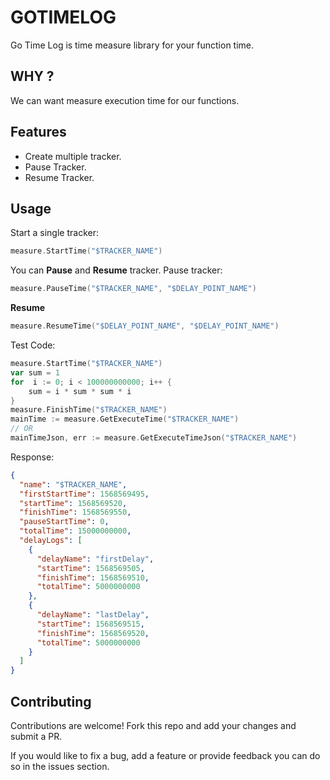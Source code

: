 
# GOTIMELOG

Go Time Log is time measure library for your function time.

**WHY ?**
-
We can want measure execution time for our functions.

**Features**
- 
* Create multiple tracker.
* Pause Tracker.
* Resume Tracker.

**Usage**
-

Start a single tracker:
```GO
measure.StartTime("$TRACKER_NAME")
```

You can **Pause** and **Resume** tracker.
Pause tracker:

```GO
measure.PauseTime("$TRACKER_NAME", "$DELAY_POINT_NAME")
```

**Resume**

````GO
measure.ResumeTime("$DELAY_POINT_NAME", "$DELAY_POINT_NAME")
````

Test Code:
```GO
measure.StartTime("$TRACKER_NAME")
var sum = 1
for  i := 0; i < 100000000000; i++ {
	sum = i * sum * sum * i
}
measure.FinishTime("$TRACKER_NAME")
mainTime := measure.GetExecuteTime("$TRACKER_NAME")
// OR
mainTimeJson, err := measure.GetExecuteTimeJson("$TRACKER_NAME")
```

Response: 

```json
{
  "name": "$TRACKER_NAME",
  "firstStartTime": 1568569495,
  "startTime": 1568569520,
  "finishTime": 1568569550,
  "pauseStartTime": 0,
  "totalTime": 15000000000,
  "delayLogs": [
    {
      "delayName": "firstDelay",
      "startTime": 1568569505,
      "finishTime": 1568569510,
      "totalTime": 5000000000
    },
    {
      "delayName": "lastDelay",
      "startTime": 1568569515,
      "finishTime": 1568569520,
      "totalTime": 5000000000
    }
  ]
}
```

**Contributing**
-
Contributions are welcome! Fork this repo and add your changes and submit a PR.

If you would like to fix a bug, add a feature or provide feedback you can do so in the issues section.
